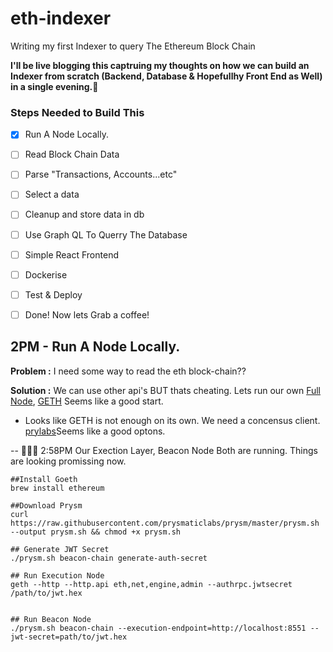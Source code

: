 # eth-indexer
Writing my first Indexer to query The Ethereum Block Chain


**I'll be live blogging this captruing my thoughts on how we can build an Indexer from scratch (Backend, Database & Hopefullhy Front End as Well) in a single evening.🤞**

### Steps Needed to Build This

- [x] Run A Node Locally.
- [ ] Read Block Chain Data
- [ ] Parse "Transactions, Accounts...etc"
- [ ] Select a data 
- [ ] Cleanup and store data in db 
- [ ] Use Graph QL To Querry The Database 
- [ ] Simple React Frontend
- [ ] Dockerise 
- [ ] Test & Deploy
- [ ] Done! Now lets Grab a coffee!  


##  2PM - Run A Node Locally.
**Problem :** 
I need some way to read the eth block-chain??  

**Solution :** We can use other api's BUT thats cheating. Lets run our own [Full Node](https://ethereum.org/en/run-a-node/), [GETH](https://ethereum.org/en/run-a-node/) Seems like a good start.

- Looks like GETH is not enough on its own. We need a concensus client. [prylabs](https://docs.prylabs.network/docs/install/install-with-script)Seems like a good optons.

-- 🚀🚀🚀 2:58PM Our Exection Layer, Beacon Node Both are running. Things are looking promissing now.

```
##Install Goeth
brew install ethereum 

##Download Prysm
curl https://raw.githubusercontent.com/prysmaticlabs/prysm/master/prysm.sh --output prysm.sh && chmod +x prysm.sh

## Generate JWT Secret
./prysm.sh beacon-chain generate-auth-secret

## Run Execution Node
geth --http --http.api eth,net,engine,admin --authrpc.jwtsecret /path/to/jwt.hex 


## Run Beacon Node
./prysm.sh beacon-chain --execution-endpoint=http://localhost:8551 --jwt-secret=path/to/jwt.hex 
```


